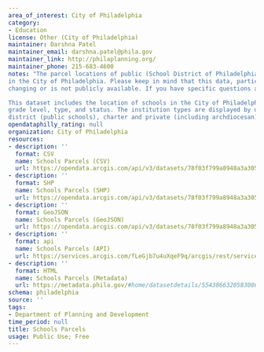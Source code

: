 ```yaml
---
area_of_interest: City of Philadelphia
category:
- Education
license: Other (City of Philadelphia)
maintainer: Darshna Patel
maintainer_email: darshna.patel@phila.gov
maintainer_link: http://philaplanning.org/
maintainer_phone: 215-683-4600
notes: "The parcel locations of public (School District of Philadelphia), charter, private and archdiocesan schools
in the City of Philadelphia. Please keep in mind that this data, particularly with regards to enrollment, is constantly
changing or is not publicly available. If you have specific questions about a school, please contact that facility directly.

This dataset includes the location of schools in the City of Philadelphia with attribute information for address, 
grade level, type, and status. The institution types are displayed by default using the following subtypes: 
district (public schools), charter and private (including archdiocesan). There is also a point layer of [Schools](https://opendataphilly.org/datasets/schools/) available."
opendataphilly_rating: null
organization: City of Philadelphia
resources:
- description: ''
  format: CSV
  name: Schools Parcels (CSV)
  url: https://opendata.arcgis.com/api/v3/datasets/78f03f799a8948a3a305f5886dc25d8a_0/downloads/data?format=csv&spatialRefId=4326&where=1%3D1
- description: ''
  format: SHP
  name: Schools Parcels (SHP)
  url: https://opendata.arcgis.com/api/v3/datasets/78f03f799a8948a3a305f5886dc25d8a_0/downloads/data?format=shp&spatialRefId=4326&where=1%3D1
- description: ''
  format: GeoJSON
  name: Schools Parcels (GeoJSON)
  url: https://opendata.arcgis.com/api/v3/datasets/78f03f799a8948a3a305f5886dc25d8a_0/downloads/data?format=geojson&spatialRefId=4326&where=1%3D1
- description: ''
  format: api
  name: Schools Parcels (API)
  url: https://services.arcgis.com/fLeGjb7u4uXqeF9q/arcgis/rest/services/Schools_Parcels/FeatureServer/0/query?outFields=*&where=1%3D1
- description: ''
  format: HTML
  name: Schools Parcels (Metadata)
  url: https://metadata.phila.gov/#home/datasetdetails/5543866320583086178c4ef1/representationdetails/6446a22a1d2543002851798d/
schema: philadelphia
source: ''
tags:
- Department of Planning and Development
time_period: null
title: Schools Parcels
usage: Public Use; Free
---
```

